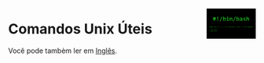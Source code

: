 <img
  src="../img/bash-shellshock.png"
  width="100"
  align="right"
/>

# Comandos Unix Úteis
Você pode tambèm ler em [Inglês](../README.md).

